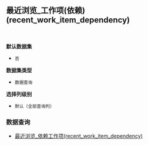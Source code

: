 ## 最近浏览_工作项(依赖)(recent_work_item_dependency) <!-- {docsify-ignore-all} -->



<br>
<p class="panel-title"><b>默认数据集</b></p>

* `否`

<p class="panel-title"><b>数据集类型</b></p>

* `数据查询`

<p class="panel-title"><b>选择列级别</b></p>

* `默认（全部查询列）`




### 数据查询
  * [最近浏览_依赖工作项(recent_work_item_dependency)](module/Base/recent/query/recent_work_item_dependency)
